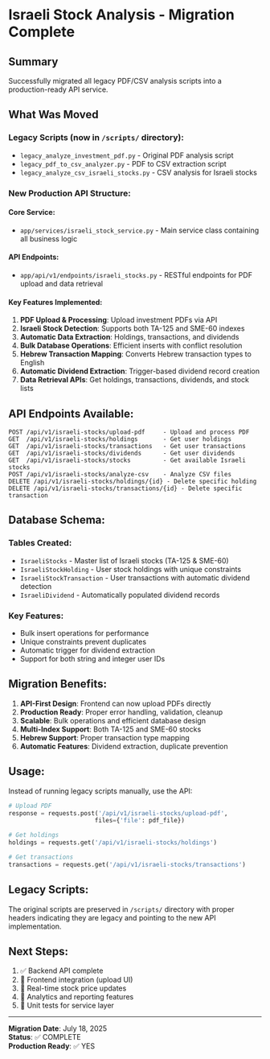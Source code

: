 # Israeli Stock Analysis - Migration Complete

## Summary

Successfully migrated all legacy PDF/CSV analysis scripts into a production-ready API service.

## What Was Moved

### Legacy Scripts (now in `/scripts/` directory):
- `legacy_analyze_investment_pdf.py` - Original PDF analysis script
- `legacy_pdf_to_csv_analyzer.py` - PDF to CSV extraction script  
- `legacy_analyze_csv_israeli_stocks.py` - CSV analysis for Israeli stocks

### New Production API Structure:

#### Core Service:
- `app/services/israeli_stock_service.py` - Main service class containing all business logic

#### API Endpoints:
- `app/api/v1/endpoints/israeli_stocks.py` - RESTful endpoints for PDF upload and data retrieval

#### Key Features Implemented:
1. **PDF Upload & Processing**: Upload investment PDFs via API
2. **Israeli Stock Detection**: Supports both TA-125 and SME-60 indexes
3. **Automatic Data Extraction**: Holdings, transactions, and dividends
4. **Bulk Database Operations**: Efficient inserts with conflict resolution
5. **Hebrew Transaction Mapping**: Converts Hebrew transaction types to English
6. **Automatic Dividend Extraction**: Trigger-based dividend record creation
7. **Data Retrieval APIs**: Get holdings, transactions, dividends, and stock lists

## API Endpoints Available:

```
POST /api/v1/israeli-stocks/upload-pdf     - Upload and process PDF
GET  /api/v1/israeli-stocks/holdings       - Get user holdings
GET  /api/v1/israeli-stocks/transactions   - Get user transactions  
GET  /api/v1/israeli-stocks/dividends      - Get user dividends
GET  /api/v1/israeli-stocks/stocks         - Get available Israeli stocks
POST /api/v1/israeli-stocks/analyze-csv    - Analyze CSV files
DELETE /api/v1/israeli-stocks/holdings/{id} - Delete specific holding
DELETE /api/v1/israeli-stocks/transactions/{id} - Delete specific transaction
```

## Database Schema:

### Tables Created:
- `IsraeliStocks` - Master list of Israeli stocks (TA-125 & SME-60)
- `IsraeliStockHolding` - User stock holdings with unique constraints
- `IsraeliStockTransaction` - User transactions with automatic dividend detection
- `IsraeliDividend` - Automatically populated dividend records

### Key Features:
- Bulk insert operations for performance
- Unique constraints prevent duplicates
- Automatic trigger for dividend extraction
- Support for both string and integer user IDs

## Migration Benefits:

1. **API-First Design**: Frontend can now upload PDFs directly
2. **Production Ready**: Proper error handling, validation, cleanup
3. **Scalable**: Bulk operations and efficient database design
4. **Multi-Index Support**: Both TA-125 and SME-60 stocks
5. **Hebrew Support**: Proper transaction type mapping
6. **Automatic Features**: Dividend extraction, duplicate prevention

## Usage:

Instead of running legacy scripts manually, use the API:

```python
# Upload PDF
response = requests.post('/api/v1/israeli-stocks/upload-pdf', 
                        files={'file': pdf_file})

# Get holdings
holdings = requests.get('/api/v1/israeli-stocks/holdings')

# Get transactions  
transactions = requests.get('/api/v1/israeli-stocks/transactions')
```

## Legacy Scripts:

The original scripts are preserved in `/scripts/` directory with proper headers indicating they are legacy and pointing to the new API implementation.

## Next Steps:

1. ✅ Backend API complete
2. 🔄 Frontend integration (upload UI)
3. 🔄 Real-time stock price updates
4. 🔄 Analytics and reporting features
5. 🔄 Unit tests for service layer

---

**Migration Date**: July 18, 2025  
**Status**: ✅ COMPLETE  
**Production Ready**: ✅ YES
